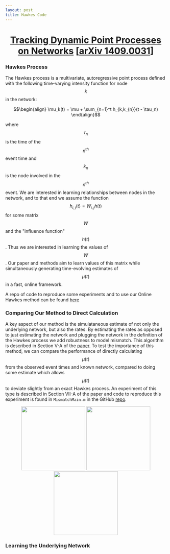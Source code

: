 ```yaml
---
layout: post
title: Hawkes Code
---
```



# <center><a href="http://ieeexplore.ieee.org/xpls/abs_all.jsp?arnumber=7469837">Tracking Dynamic Point Processes on Networks</a> [<a href="https://arxiv.org/abs/1409.0031">arXiv 1409.0031</a>]</center>

### Hawkes Process
The Hawkes process is a multivariate, autoregressive point process defined with the following time-varying intensity function for node $$k$$ in the network:

$$\begin{align}
\mu_k(t) = \mu + \sum_{n=1}^t h_{k,k_{n}}(t - \tau_n)
\end{align}$$

where $$\tau_n$$ is the time of the $$n^{th}$$ event time and $$k_n$$ is the node involved in the $$n^{th}$$ event. We are interested in 
learning relationships between nodes in the network, and to that end we assume the function $$h_{i,j}(t) = W_{i,j} h(t)$$ for some matrix $$W$$ and 
the "influence function" $$h(t)$$. Thus we are interested in learning the values of $$W$$. Our paper and methods aim to learn values of this matrix while simultaneously generating time-evolving estimates of $$\mu (t)$$ in a fast, online framework.

A repo of code to reproduce some experiments and to use our Online Hawkes method can be found [here](https://github.com/erichall87/HawkesCode)

### Comparing Our Method to Direct Calculation
A key aspect of our method is the simulataneous estimate of not only the underlying network, but also the rates. 
By estimating the rates as opposed to just estimating the network and plugging the network in the definition of the 
Hawkes process we add robustness to model mismatch. This algorithm is described in Section V-A of the [paper](http://ieeexplore.ieee.org/xpls/abs_all.jsp?arnumber=7469837). To test the importance of this method, we can compare the performance of directly calculating $$\mu(t)$$ from the observed
event times and known network, compared to doing some estimate which allows $$\mu(t)$$ to deviate slightly from an exact Hawkes process. An experiment of this type is described in Section VII-A of the paper and code to reproduce this experiment is found in `MismatchMain.m` in the GitHub [repo](https://github.com/erichall87/HawkesCode).
<center><img src = "{{ site.baseurl }}static/img/Fig1A.png" height = "200">
<img src = " {{site.baseurl }}static/img/Fig1B.png" height = "200">
<img src = " {{site.baseurl }}static/img/Fig1B.png" height = "200"></center>



### Learning the Underlying Network



